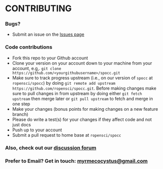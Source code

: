 # CONTRIBUTING 

### Bugs?

* Submit an issue on the [Issues page](https://github.com/ropensci/spocc/issues)

### Code contributions

* Fork this repo to your Github account
* Clone your version on your account down to your machine from your account, e.g,. `git clone https://github.com/<yourgithubusername>/spocc.git`
* Make sure to track progress upstream (i.e., on our version of `spocc` at `ropensci/spocc`) by doing `git remote add upstream https://github.com/ropensci/spocc.git`. Before making changes make sure to pull changes in from upstream by doing either `git fetch upstream` then merge later or `git pull upstream` to fetch and merge in one step
* Make your changes (bonus points for making changes on a new feature branch)
* Please do write a test(s) for your changes if they affect code and not just docs
* Push up to your account
* Submit a pull request to home base at `ropensci/spocc`

### Also, check out our [discussion forum](https://discuss.ropensci.org)

### Prefer to Email? Get in touch: [myrmecocystus@gmail.com](mailto:myrmecocystus@gmail.com)
